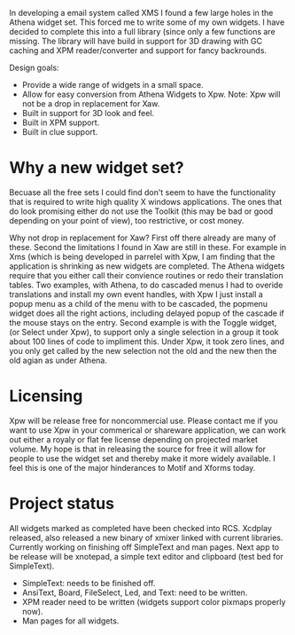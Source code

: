  In developing a email system called XMS I found a few large holes in the Athena widget set. 
 This forced me to write some of my own widgets. I have decided to complete this into a full
 library (since only a few functions are missing. The library will have build in support for
 3D drawing with GC caching and XPM reader/converter and support for fancy backrounds.

Design goals:  

   * Provide a wide range of widgets in a small space.
   * Allow for easy conversion from Athena Widgets to Xpw. Note: Xpw will not be a drop in replacement for Xaw.
   * Built in support for 3D look and feel.
   * Built in XPM support.
   * Built in clue support. 

# Why a new widget set?

Becuase all the free sets I could find don't seem to have the functionality that is required to write high
quality X windows applications. The ones that do look promising either do not use the Toolkit (this may be
bad or good depending on your point of view), too restrictive, or cost money.

Why not drop in replacement for Xaw? First off there already are many of these. Second the limitations I
found in Xaw are still in these. For example in Xms (which is being developed in parrelel with Xpw, I am
finding that the application is shrinking as new widgets are completed. The Athena widgets require that 
you either call their convience routines or redo their translation tables. Two examples, with Athena, to
do cascaded menus I had to overide translations and install my own event handles, with Xpw I just install
a popup menu as a child of the menu with to be cascaded, the popmenu widget does all the right actions, 
including delayed popup of the cascade if the mouse stays on the entry. Second example is with the Toggle
widget, (or Select under Xpw), to support only a single selection in a group it took about 100 lines of code
to impliment this. Under Xpw, it took zero lines, and you only get called by the new selection not the old
and the new then the old agian as under Athena.

# Licensing

Xpw will be release free for noncommercial use. Please contact me if you want to use Xpw in your commerical
or shareware application, we can work out either a royaly or flat fee license depending on projected market
volume. My hope is that in releasing the source for free it will allow for people to use the widget set and 
thereby make it more widely available. I feel this is one of the major hinderances to Motif and Xforms today.

# Project status

All widgets marked as completed have been checked into RCS. Xcdplay released, also released a new binary of
xmixer linked with current libraries. Currently working on finishing off SimpleText and man pages. Next app 
to be release will be xnotepad, a simple text editor and clipboard (test bed for SimpleText).

  *  SimpleText: needs to be finished off.
  *  AnsiText, Board, FileSelect, Led, and Text: need to be written.
  *  XPM reader need to be written (widgets support color pixmaps properly now).
  *  Man pages for all widgets. 
